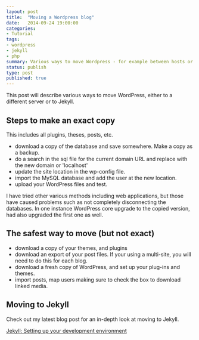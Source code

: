 ```yaml
---
layout: post
title:  "Moving a Wordpress blog"
date:   2014-09-24 19:00:00
categories:
- Tutorial
tags:
- wordpress
- jekyll
- php
summary: Various ways to move Wordpress - for example between hosts or to Jekyll.
status: publish
type: post
published: true
---
```

This post will describe various ways to move WordPress, either to a different server or to Jekyll. <!--more-->

## Steps to make an exact copy

This includes all plugins, theses, posts, etc.

- download a copy of the database and save somewhere. Make a copy as a backup.
- do a search in the sql file for the current domain URL and replace with the new domain or 'localhost'
- update the site location in the wp-config file.
- import the MySQL database and add the user at the new location.
- upload your WordPress files and test.

I have tried other various methods including web applications, but those have caused problems such as not completely disconnecting the databases. In one instance WordPress core upgrade to the copied version, had also upgraded the first one as well.

## The safest way to move (but not exact)

- download a copy of your themes, and plugins
- download an export of your post files. If your using a multi-site, you will need to do this for each blog.
- download a fresh copy of WordPress, and set up your plug-ins and themes.
- import posts, map users making sure to check the box to download linked media.

## Moving to Jekyll

Check out my latest blog post for an in-depth look at moving to Jekyll.

[Jekyll: Setting up your development environment](/blog/2015/03/17/Jekyll-Set-Up-Publish/)
